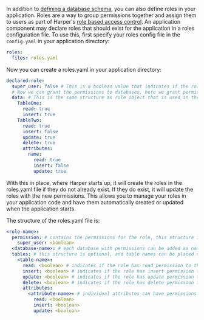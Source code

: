 In addition to [defining a database schema](./defining-schemas.md), you can also define roles in your application. Roles are a way to group permissions together and assign them to users as part of Harper's [role based access control](../security/users-and-roles.md). An application component may declare roles that should exist for the application in a roles configuration file. To use this, first specify your roles config file in the `config.yaml` in your application directory:

```yaml
roles:
  files: roles.yaml
```
Now you can create a roles.yaml in your application directory:
```yaml
declared-role:
  super_user: false # This is a boolean value that indicates if the role is a super user or not
  # Now we can grant the permissions to databases, here we grant permissions to the default data database
  data: # This is the same structure as role object that is used in the roles operations APIs
    TableOne:
      read: true
      insert: true
    TableTwo:
      read: true
      insert: false
      update: true
      delete: true
      attributes:
        name:
          read: true
          insert: false
          update: true
```

With this in place, where Harper starts up, it will create the roles in the roles.yaml file if they do not already exist. If they do exist, it will update the roles with the new permissions. This allows you to manage your roles in your application code and have them automatically created or updated when the application starts.

The structure of the roles.yaml file is:
```yaml
<role-name>:
  permission: # contains the permissions for the role, this structure is optional, and you can place flags like super_user here as a shortcut
    super_user: <boolean>
  <database-name>: # each database with permissions can be added as named properties on the role
  tables: # this structure is optional, and table names can be placed directly under the database as a shortcut 
    <table-name>:
      read: <boolean> # indicates if the role has read permission to this table
      insert: <boolean> # indicates if the role has insert permission to this table
      update: <boolean> # indicates if the role has update permission to this table
      delete: <boolean> # indicates if the role has delete permission to this table
      attributes:
        <attribute-name>: # individual attributes can have permissions as well
          read: <boolean>
          insert: <boolean>
          update: <boolean>
```